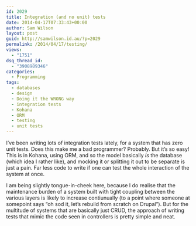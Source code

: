 ```yaml
---
id: 2029
title: Integration (and no unit) tests
date: 2014-04-17T07:33:43+00:00
author: Sam Wilson
layout: post
guid: http://samwilson.id.au/?p=2029
permalink: /2014/04/17/testing/
views:
  - "1751"
dsq_thread_id:
  - "3908989346"
categories:
  - Programming
tags:
  - databases
  - design
  - Doing it the WRONG way
  - integration tests
  - Kohana
  - ORM
  - testing
  - unit tests
---
```

I’ve been writing lots of integration tests lately, for a system that has zero unit tests. Does this make me a bad programmer? Probably. But it’s so easy! This is in Kohana, using ORM, and so the model basically _is_ the database (which idea I rather like), and mocking it or splitting it out to be separate is just a pain. Far less code to write if one can test the whole interaction of the system at once.

I am being slightly tongue-in-cheek here, because I do realise that the maintenance burden of a system built with tight coupling between the various layers is likely to increase contiunually (to a point where someone at somepoint says &#8220;oh sod it, let’s rebuild from scratch on Drupal&#8221;). But for the multitude of systems that are basically just CRUD, the approach of writing tests that mimic the code seen in controllers is pretty simple and neat.